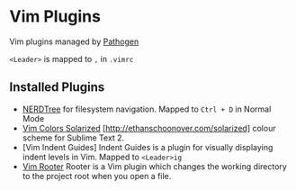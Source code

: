# Vim Plugins

Vim plugins managed by [Pathogen](https://github.com/tpope/vim-pathogen)

`<Leader>` is mapped to `,` in `.vimrc`

## Installed Plugins

- [NERDTree](https://github.com/scrooloose/nerdtree/) for filesystem navigation. Mapped to `Ctrl + D` in Normal Mode
- [Vim Colors Solarized](https://github.com/altercation/vim-colors-solarized/) [http://ethanschoonover.com/solarized] colour scheme for Sublime Text 2.
- [Vim Indent Guides] Indent Guides is a plugin for visually displaying indent levels in Vim. Mapped to `<Leader>ig`
- [Vim Rooter](https://github.com/airblade/vim-rooter/) Rooter is a Vim plugin which changes the working directory to the project root when you open a file.
